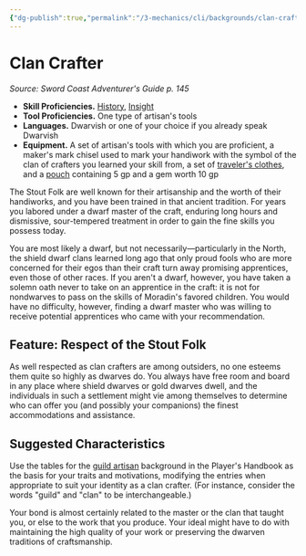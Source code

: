 ```yaml
---
{"dg-publish":true,"permalink":"/3-mechanics/cli/backgrounds/clan-crafter-scag/","tags":["ttrpg-cli/background","ttrpg-cli/compendium/src/5e/scag"],"noteIcon":""}
---
```


# Clan Crafter
*Source: Sword Coast Adventurer's Guide p. 145*  


- **Skill Proficiencies.** [History](3-Mechanics/CLI/rules/skills.md#History), [Insight](3-Mechanics/CLI/rules/skills.md#Insight)  
- **Tool Proficiencies.** One type of artisan's tools  
- **Languages.** Dwarvish or one of your choice if you already speak Dwarvish  
- **Equipment.** A set of artisan's tools with which you are proficient, a maker's mark chisel used to mark your handiwork with the symbol of the clan of crafters you learned your skill from, a set of [traveler's clothes](3-Mechanics/CLI/items/travelers-clothes.md), and a [pouch](3-Mechanics/CLI/items/pouch.md) containing 5 gp and a gem worth 10 gp  

The Stout Folk are well known for their artisanship and the worth of their handiworks, and you have been trained in that ancient tradition. For years you labored under a dwarf master of the craft, enduring long hours and dismissive, sour-tempered treatment in order to gain the fine skills you possess today.

You are most likely a dwarf, but not necessarily—particularly in the North, the shield dwarf clans learned long ago that only proud fools who are more concerned for their egos than their craft turn away promising apprentices, even those of other races. If you aren't a dwarf, however, you have taken a solemn oath never to take on an apprentice in the craft: it is not for nondwarves to pass on the skills of Moradin's favored children. You would have no difficulty, however, finding a dwarf master who was willing to receive potential apprentices who came with your recommendation.

## Feature: Respect of the Stout Folk

As well respected as clan crafters are among outsiders, no one esteems them quite so highly as dwarves do. You always have free room and board in any place where shield dwarves or gold dwarves dwell, and the individuals in such a settlement might vie among themselves to determine who can offer you (and possibly your companions) the finest accommodations and assistance.

## Suggested Characteristics

Use the tables for the [guild artisan](3-Mechanics/CLI/backgrounds/guild-artisan.md) background in the Player's Handbook as the basis for your traits and motivations, modifying the entries when appropriate to suit your identity as a clan crafter. (For instance, consider the words "guild" and "clan" to be interchangeable.)

Your bond is almost certainly related to the master or the clan that taught you, or else to the work that you produce. Your ideal might have to do with maintaining the high quality of your work or preserving the dwarven traditions of craftsmanship.